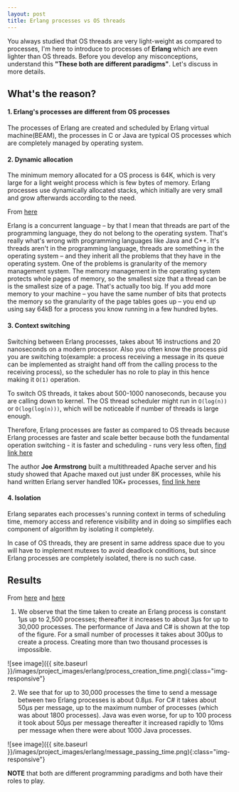 ```yaml
---
layout: post
title: Erlang processes vs OS threads
---
```


You always studied that OS threads are very light-weight as compared to processes, I'm here to introduce to processes of **Erlang** which are even lighter than OS threads. Before you develop any misconceptions, understand this **"These both are different paradigms"**. Let's discuss in more details.

## What's the reason?

#### 1. Erlang's processes are different from OS processes

The processes of Erlang are created and scheduled by Erlang virtual machine(BEAM), the processes in C or Java are typical OS processes which are completely managed by operating system.

#### 2. Dynamic allocation

The minimum memory allocated for a OS process is 64K, which is very large for a light weight process which is few bytes of memory. Erlang processes use dynamically allocated stacks, which initially are very small and grow afterwards according to the need.

From [here](http://www.infoq.com/presentations/erlang-software-for-a-concurrent-world)

Erlang is a concurrent language – by that I mean that threads are part of the programming language, they do not belong to the operating system. That's really what's wrong with programming languages like Java and C++. It's threads aren't in the programming language, threads are something in the operating system – and they inherit all the problems that they have in the operating system. One of the problems is granularity of the memory management system. The memory management in the operating system protects whole pages of memory, so the smallest size that a thread can be is the smallest size of a page. That's actually too big. If you add more memory to your machine – you have the same number of bits that protects the memory so the granularity of the page tables goes up – you end up using say 64kB for a process you know running in a few hundred bytes.

#### 3. Context switching

Switching between Erlang processes, takes about 16 instructions and 20 nanoseconds on a modern processor. Also you often know the process pid you are switching to(example: a process receiving a message in its queue can be implemented as straight hand off from the calling process to the receiving process), so the scheduler has no role to play in this hence making it `O(1)` operation.

To switch OS threads, it takes about 500-1000 nanoseconds, because you are calling down to kernel. The OS thread scheduler might run in `O(log(n))` or `O(log(log(n)))`, which will be noticeable if number of threads is large enough.

Therefore, Erlang processes are faster as compared to OS threads because Erlang processes are faster and scale better because both the fundamental operation switching - it is faster and scheduling - runs very less often, [find link here](https://stackoverflow.com/a/2876788/6942060)

The author **Joe Armstrong** built a multithreaded Apache server and his study showed that Apache maxed out just under 8K processes, while his hand written Erlang server handled 10K+ processes, [find link here](https://web.archive.org/web/20151104142503/https://www.sics.se/~joe/apachevsyaws.html)

#### 4. Isolation

Erlang separates each processes's running context in terms of scheduling time, memory access and reference visibility and in doing so simplifies each component of algorithm by isolating it completely.

In case of OS threads, they are present in same address space due to you will have to implement mutexes to avoid deadlock conditions, but since Erlang processes are completely isolated, there is no such case.


## Results

From [here](http://citeseerx.ist.psu.edu/viewdoc/download?doi=10.1.1.116.1969&rep=rep1&type=pdf) and [here](http://www.scribd.com/doc/6505089/Concurrency-Oriented-Programming-in-Erlang-by-Joe-Armstrong)

1. We observe that the time taken to create an Erlang process is constant 1µs up to 2,500 processes; thereafter it increases to about 3µs for up to 30,000 processes. The performance of Java and C# is shown at the top of the figure. For a small number of processes it takes about 300µs to create a process. Creating more than two thousand processes is impossible.

![see image]({{ site.baseurl }}/images/project_images/erlang/process_creation_time.png){:class="img-responsive"}

2. We see that for up to 30,000 processes the time to send a message between two Erlang processes is about 0.8µs. For C# it takes about 50µs per message, up to the maximum number of processes (which was about 1800 processes). Java was even worse, for up to 100 process it took about 50µs per message thereafter it increased rapidly to 10ms per message when there were about 1000 Java processes.

![see image]({{ site.baseurl }}/images/project_images/erlang/message_passing_time.png){:class="img-responsive"}



**NOTE** that both are different programming paradigms and both have their roles to play.
